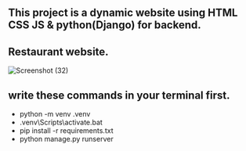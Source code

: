 ## This project is a dynamic website using HTML CSS JS & python(Django) for backend.
## Restaurant website.

![Screenshot (32)](https://user-images.githubusercontent.com/95845593/223933154-987d3032-6bff-435a-a1f1-772c2c84f5f2.png)

## write these commands in your terminal first.
* python -m venv .venv
* .venv\Scripts\activate.bat
* pip install -r requirements.txt
* python manage.py runserver
